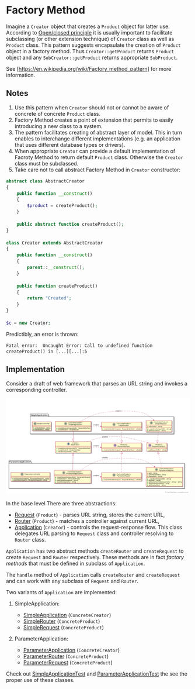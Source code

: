 # Factory Method

Imagine a `Creator` object that creates a `Product` object for latter use.
According to [Open/closed principle](https://en.wikipedia.org/wiki/Open/closed_principle) it is usually important to 
facilitate subclassing (or other extension technique) of `Creator` class as well as `Product` class.
This pattern suggests encapsulate the creation of `Product` object in a factory method. 
Thus `Creator::getProduct` returns `Product` object and any `SubCreator::getProduct` 
returns appropriate `SubProduct`.

See [https://en.wikipedia.org/wiki/Factory_method_pattern] for more information.

## Notes

1. Use this pattern when `Creator` should not or cannot be aware of concrete of concrete 
`Product` class.
2. Factory Method creates a point of extension that permits to easily introducing a new class to a system.
3. The pattern facilitates creating of abstract layer of model. This in turn enables to interchange
different implementations (e.g. an application that uses different database types or drivers).
4. When appropriate `Creator` can provide a default implementation of Facroty Method to return
default `Product` class. Otherwise the `Creator` class must be subclassed.
5. Take care not to call abstract Factory Method in `Creator` constructor:

```php
abstract class AbstractCreator 
{
    public function __construct() 
    {
        $product = createProduct();
    }
    
    public abstract function createProduct();
}

class Creator extends AbstractCreator
{
    public function __construct() 
    {
        parent::__construct();
    }
    
    public function createProduct()
    {
        return "Created";
    }
}

$c = new Creator;
```

Predictibly, an error is thrown:
```
Fatal error:  Uncaught Error: Call to undefined function createProduct() in [...][...]:5
```

## Implementation

Consider a draft of web framework that parses an URL string and invokes a corresponding controller.

![Factory method pattern class diagram](doc/factory_method.png)

In the base level There are three abstractions:
- [Request] (`Product`) - parses URL string, stores the current URL,
- [Router] (`Product`) - matches a controller against current URL,
- [Application] (`Creator`) - controls the request-response flow. 
This class delegates URL parsing to `Request` class and controller resolving to `Router` class.

`Application` has two abstract methods `createRouter` and `createRequest` to create 
`Request` and `Router` respectively. These methods are in fact *factory methods* that must be defined in
subclass of `Application`.

The `handle` method of `Application` calls `createRouter` and `createRequest` and can work with any subclass 
of `Request` and `Router`.

Two variants of `Application` are implemented:
1. SimpleApplication:
    - [SimpleApplication] (`ConcreteCreator`)
    - [SimpleRouter] (`ConcreteProduct`)
    - [SimpleRequest] (`ConcreteProduct`)

2. ParameterApplication:
    - [ParameterApplication] (`ConcreteCreator`)
    - [ParameterRouter] (`ConcreteProduct`)
    - [ParameterRequest] (`ConcreteProduct`)

Check out [SimpleApplicationTest] and [ParameterApplicationTest] the see the proper use of these classes.

[https://en.wikipedia.org/wiki/Factory_method_pattern]: https://en.wikipedia.org/wiki/Factory_method_pattern
[Application]: Application.php
[Router]: RouterInterface.php
[Request]: RequestInterface.php

[SimpleApplication]: SimpleApplication/SimpleApplication.php
[SimpleRouter]: SimpleApplication/SimpleRouter.php
[SimpleRequest]: SimpleApplication/SimpleRequest.php

[ParameterApplication]: ParameterApplication/ParameterApplication.php
[ParameterRouter]: ParameterApplication/ParameterRouter.php
[ParameterRequest]: ParameterApplication/ParameterRequest.php
    
[SimpleApplicationTest]: Test/SimpleApplicationTest.php
[ParameterApplicationTest]: Test/ParameterApplicationTest.php
